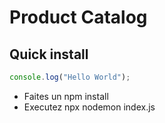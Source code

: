 # Product Catalog

## Quick install

```js
console.log("Hello World");
```

- Faites un npm install
- Executez npx nodemon index.js
